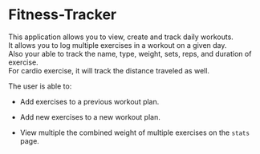 # Fitness-Tracker
This application allows you to view, create and track daily workouts.  
It allows you to log multiple exercises in a workout on a given day.  
Also your able to track the name, type, weight, sets, reps, and duration of exercise.  
For cardio exercise, it will track the distance traveled as well. 

The user is able to:

  *  Add exercises to a previous workout plan.

  * Add new exercises to a new workout plan.

  * View multiple the combined weight of multiple exercises on the `stats` page.





